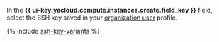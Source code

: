 In the **{{ ui-key.yacloud.compute.instances.create.field_key }}** field, select the SSH key saved in your [organization user](../../../organization/concepts/membership.md) profile.

{% include [ssh-key-variants](./ssh-key-variants.md) %}